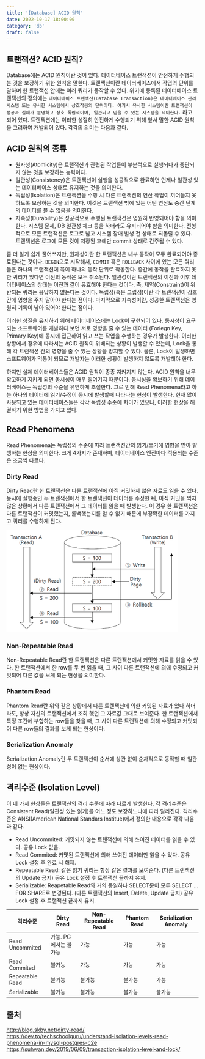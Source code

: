 ```yaml
---
title: '[Database] ACID 원칙'
date: 2022-10-17 18:00:00
category: 'db'
draft: false
---
```



## 트랜잭션? ACID 원칙?


Database에는 ACID 원칙이란 것이 있다. 데이터베이스 트랜잭션이 안전하게 수행되는 것을 보장하기 위한 원칙을 말한다. 트랜잭션이란 데이터베이스에서 작업의 단위를 말하며 한 트랜잭션 안에는 여러 쿼리가 동작할 수 있다. 위키에 등록된 데이터베이스 트랜잭션의 정의에는 `데이터베이스 트랜잭션(Database Transaction)은 데이터베이스 관리 시스템 또는 유사한 시스템에서 상호작용의 단위이다. 여기서 유사한 시스템이란 트랜잭션이 성공과 실패가 분명하고 상호 독립적이며, 일관되고 믿을 수 있는 시스템을 의미한다.` 라고 되어 있다. 트랜잭션에는 이러한 성질히 안전하게 수행되기 위해 앞서 말한 ACID 원칙을 고려하여 개발되어 있다. 각각의 의미는 다음과 같다.


## ACID 원칙의 종류


- 원자성(Atomicity)은 트랜잭션과 관련된 작업들이 부분적으로 실행되다가 중단되지 않는 것을 보장하는 능력이다.
- 일관성(Consistency)은 트랜잭션이 실행을 성공적으로 완료하면 언제나 일관성 있는 데이터베이스 상태로 유지하는 것을 의미한다.
- 독립성(Isolation)은 트랜잭션을 수행 시 다른 트랜잭션의 연산 작업이 끼어들지 못하도록 보장하는 것을 의미한다. 이것은 트랜잭션 밖에 있는 어떤 연산도 중간 단계의 데이터를 볼 수 없음을 의미한다.
- 지속성(Durability)은 성공적으로 수행된 트랜잭션은 영원히 반영되어야 함을 의미한다. 시스템 문제, DB 일관성 체크 등을 하더라도 유지되어야 함을 의미한다. 전형적으로 모든 트랜잭션은 로그로 남고 시스템 장애 발생 전 상태로 되돌릴 수 있다. 트랜잭션은 로그에 모든 것이 저장된 후에만 commit 상태로 간주될 수 있다.


좀 더 알기 쉽게 풀어쓰지만, 원자성이란 한 트랜잭션은 내부 동작이 모두 완료되어야 종료된다는 것이다. `BEGIN`으로 시작해서, `COMMIT` 혹은 `ROLLBACK` 사이에 있는 모든 쿼리들은 하나의 트랜잭션에 묶여 하나의 동작 단위로 작동한다. 중간에 동작을 완료하지 못한 쿼리가 있다면 이전의 동작은 모두 취소된다. 일관성이란 트랜잭션의 이전과 이후 데이터베이스의 상태는 이전과 같이 유효해야 한다는 것이다. 즉, 제약(Constraint)이 위반되는 쿼리는 용납하지 않는다는 것이다. 독립성(혹은 고립성)이란 각 트랜잭션이 상호간에 영향을 주지 말아야 한다는 점이다. 마지막으로 지속성이란, 성공한 트랜잭션은 영원히 기록이 남아 있어야 한다는 점이다.


이러한 성질을 유지하기 위해 데이터베이스에는 Lock이 구현되어 있다. 동시성이 요구되는 소프트웨어를 개발하다 보면 서로 영향을 줄 수 있는 데이터 (Foriegn Key, Primary Key)에 동시에 접근하여 읽고 쓰는 작업을 수행하는 경우가 발생한다. 이러한 상황에서 경우에 따라서는 ACID 원칙이 위배되는 상황이 발생할 수 있는데, Lock을 통해 각 트랜잭션 간의 영향을 줄 수 있는 상황을 방지할 수 있다. 물론, Lock이 발생하면 소프트웨어가 먹통이 되므로 개발자는 이러한 상황이 발생하지 않도록 개발해야 한다.


하지만 실제 데이터베이스들은 ACID 원칙이 종종 지켜지지 않는다. ACID 원칙을 너무 확고하게 지키게 되면 동시성이 매우 떨어기지 때문이다. 동시성을 확보하기 위해 데이터베이스는 독립성의 수준을 유연하게 조절한다. 그로 인해 Read Phenomena라고 하는 하나의 데이터에 읽기/수정이 동시에 발생할때 나타나는 현상이 발생한다. 현재 많이 사용되고 있는 데이터베이스들은 각각 독립성 수준에 차이가 있으나, 이러한 현상을 해결하기 위한 방법을 가지고 있다.


## Read Phenomena


Read Phenomena는 독립성의 수준에 따라 트랜잭션간의 읽기/쓰기에 영향을 받아 발생하는 현상을 의미한다. 크게 4가지가 존재하며, 데이터베이스 엔진마다 적용되는 수준은 조금씩 다르다.


### Dirty Read


Dirty Read란 한 트랜잭션은 다른 트랜잭션에 아직 커밋하지 않은 자료도 읽을 수 있다. 동시에 실행중인 두 트랜잭션에서 한 트랜잭션이 데이터를 수정한 뒤, 아직 커밋을 찍지 않은 상황에서 다른 트랜잭션에서 그 데이터를 읽을 때 발생한다. 이 경우 한 트랜잭션은 다른 트랜잭션이 커밋했는지, 롤백했는지를 알 수 없기 때문에 부정확한 데이터를 가지고 쿼리를 수행하게 된다.


<div align="left">
  <img src="./images/dirty_read.png" width="450px" />
</div>


### Non-Repeatable Read


Non-Repeatable Read란 한 트랜잭션은 다른 트랜잭션에서 커밋한 자료를 읽을 수 있다. 한 트랜잭션에서 한 row를 두 번 읽을 때, 그 사이 다른 트랜잭션에 의애 수정되고 커밋되어 다른 값을 보게 되는 현상을 의미한다.


### Phantom Read


Phantom Read란 위와 같은 상황에서 다른 트랜잭션에 의한 커밋된 자료가 있다 하더라도, 항상 자신의 트랜잭션에서 조회 했던 그 자료값 그대로 보여준다. 한 트랜잭션에서 특정 조건에 부합하는 row들을 찾을 때, 그 사이 다른 트랜잭션에 의해 수정되고 커밋되어 다른 row들의 결과를 보게 되는 현상이다.


### Serialization Anomaly


Serialization Anomaly란 두 트랜잭션이 순서에 상관 없이 순차적으로 동작할 때 일관성이 없는 현상이다.


## 격리수준 (Isolation Level)


이 네 가지 현상들은 트랜잭션의 격리 수준에 따라 다르게 발생한다. 각 격리수준은 Consistent Read(일관성 있는 읽기)를 어느 정도 보장하느냐에 따라 달라진다. 격리수준은 ANSI(American National Standars Institue)에서 정의한 내용으로 각각 다음과 같다.


- Read Uncommited: 커밋되지 않는 트랜잭션에 의해 쓰여진 데이터를 읽을 수 있다. 공유 Lock 없음.
- Read Commited: 커밋된 트랜잭션에 의해 쓰여진 데이터만 읽을 수 있다. 공유 Lock 설정 후 완료 시 해제.
- Repeatable Read: 같은 읽기 쿼리는 항상 같은 결과를 보여준다. (다른 트랜잭션의 Update 금지) 공유 Lock 설정 후 트랜잭션 끝까지 유지.
- Serializable: Reapetable Read와 거의 동일하나 SELECT문이 모두 SELECT ... FOR SHARE로 변경된다. (다른 트랜잭션의 Insert, Delete, Update 금지) 공유 Lock 설정 후 트랜잭션 끝까지 유지.


|격리수준|Dirty Read|Non-Repeatable Read|Phantom Read|Serialization Anomaly|
|---|---|---|---|---|
|Read Uncommited|가능. PG에서는 불가능|가능|가능|가능|
|Read Commited|불가능|가능|가능|가능|
|Repeatable Read|불가능|불가능|불가능|가능|
|Serializable|불가능|불가능|불가능|불가능|


## 출처
http://blog.skby.net/dirty-read/</br>
https://dev.to/techschoolguru/understand-isolation-levels-read-phenomena-in-mysql-postgres-c2e</br>
https://suhwan.dev/2019/06/09/transaction-isolation-level-and-lock/
